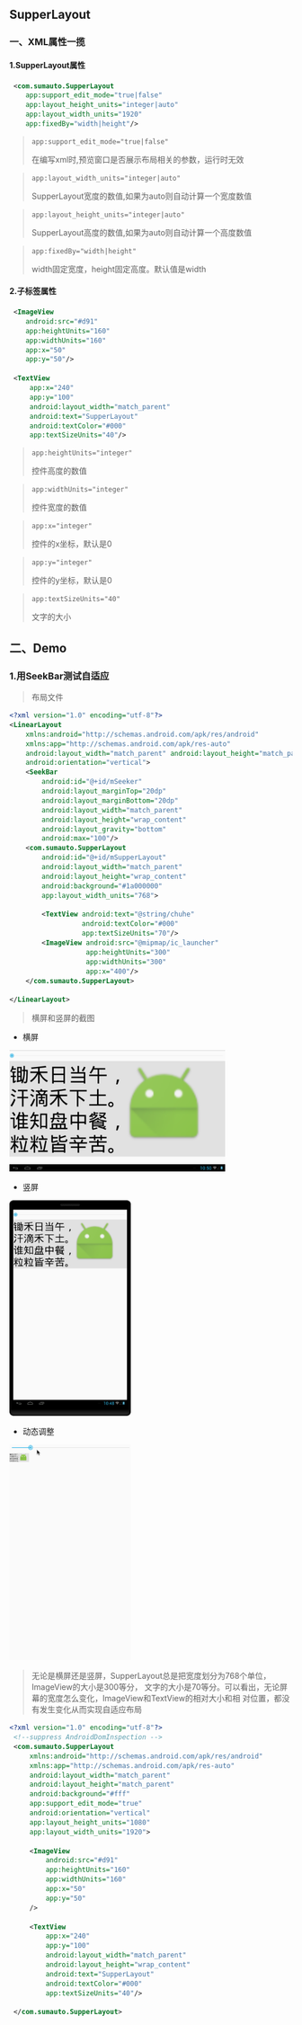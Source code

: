 ## SupperLayout


### 一、XML属性一揽
#### 1.SupperLayout属性
```XML
 <com.sumauto.SupperLayout
    app:support_edit_mode="true|false"
    app:layout_height_units="integer|auto"
    app:layout_width_units="1920"
    app:fixedBy="width|height"/>
```
>`app:support_edit_mode="true|false"`
>
>在编写xml时,预览窗口是否展示布局相关的参数，运行时无效

>`app:layout_width_units="integer|auto"`
>
>SupperLayout宽度的数值,如果为auto则自动计算一个宽度数值

>`app:layout_height_units="integer|auto"`
>
>SupperLayout高度的数值,如果为auto则自动计算一个高度数值

>`app:fixedBy="width|height"`
>
>width固定宽度，height固定高度。默认值是width

####  2.子标签属性
```XML
 <ImageView
    android:src="#d91"
    app:heightUnits="160"
    app:widthUnits="160"
    app:x="50"
    app:y="50"/>

 <TextView
     app:x="240"
     app:y="100"
     android:layout_width="match_parent"
     android:text="SupperLayout"
     android:textColor="#000"
     app:textSizeUnits="40"/>
````

>`app:heightUnits="integer"`
>
>控件高度的数值

>`app:widthUnits="integer"`
>
>控件宽度的数值

>`app:x="integer"`
>
>控件的x坐标，默认是0

>`app:y="integer"`
>
>控件的y坐标，默认是0

>`app:textSizeUnits="40"`
>
>文字的大小

## 二、Demo

### 1.用SeekBar测试自适应
>布局文件


```xml
<?xml version="1.0" encoding="utf-8"?>
<LinearLayout
    xmlns:android="http://schemas.android.com/apk/res/android"
    xmlns:app="http://schemas.android.com/apk/res-auto"
    android:layout_width="match_parent" android:layout_height="match_parent"
    android:orientation="vertical">
    <SeekBar
        android:id="@+id/mSeeker"
        android:layout_marginTop="20dp"
        android:layout_marginBottom="20dp"
        android:layout_width="match_parent"
        android:layout_height="wrap_content"
        android:layout_gravity="bottom"
        android:max="100"/>
    <com.sumauto.SupperLayout
        android:id="@+id/mSupperLayout"
        android:layout_width="match_parent"
        android:layout_height="wrap_content"
        android:background="#1a000000"
        app:layout_width_units="768">

        <TextView android:text="@string/chuhe"
                  android:textColor="#000"
                  app:textSizeUnits="70"/>
        <ImageView android:src="@mipmap/ic_launcher"
                   app:heightUnits="300"
                   app:widthUnits="300"
                   app:x="400"/>
    </com.sumauto.SupperLayout>

</LinearLayout>
```

>横屏和竖屏的截图

 * 横屏
 <img src="imgs/device-landscape.png" width = "384" height="216"  alt="图片名称" />

 * 竖屏
 <img src="imgs/device-portrait.png" height = "384" width="216"  alt="图片名称" />

 * 动态调整
 <img src="imgs/seeker.gif" width = "216" height="384"  alt="图片名称" />


>无论是横屏还是竖屏，SupperLayout总是把宽度划分为768个单位，ImageView的大小是300等分，
文字的大小是70等分。可以看出，无论屏幕的宽度怎么变化，ImageView和TextView的相对大小和相
对位置，都没有发生变化从而实现自适应布局

```xml
<?xml version="1.0" encoding="utf-8"?>
 <!--suppress AndroidDomInspection -->
 <com.sumauto.SupperLayout
     xmlns:android="http://schemas.android.com/apk/res/android"
     xmlns:app="http://schemas.android.com/apk/res-auto"
     android:layout_width="match_parent"
     android:layout_height="match_parent"
     android:background="#fff"
     app:support_edit_mode="true"
     android:orientation="vertical"
     app:layout_height_units="1080"
     app:layout_width_units="1920">

     <ImageView
         android:src="#d91"
         app:heightUnits="160"
         app:widthUnits="160"
         app:x="50"
         app:y="50"
     />

     <TextView
         app:x="240"
         app:y="100"
         android:layout_width="match_parent"
         android:layout_height="wrap_content"
         android:text="SupperLayout"
         android:textColor="#000"
         app:textSizeUnits="40"/>

 </com.sumauto.SupperLayout>
```
